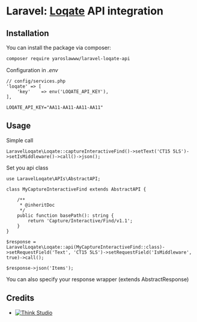 # Laravel: [Loqate](https://www.loqate.com/) API integration

## Installation

You can install the package via composer:

```bash
composer require yaroslawww/laravel-loqate-api
```

Configuration in *.env*
```
// config/services.php
'loqate' => [
    'key'    => env('LOQATE_API_KEY'),
],
```
```dotenv
LOQATE_API_KEY="AA11-AA11-AA11-AA11"
```

## Usage

Simple call

```injectablephp
LaravelLoqate\Loqate::captureInteractiveFind()->setText('CT15 5LS')->setIsMiddleware()->call()->json();
```

Set you api class

```injectablephp
use LaravelLoqate\APIs\AbstractAPI;

class MyCaptureInteractiveFind extends AbstractAPI {

    /**
     * @inheritDoc
     */
    public function basePath(): string {
        return 'Capture/Interactive/Find/v1.1';
    }
}

$response = LaravelLoqate\Loqate::api(MyCaptureInteractiveFind::class)->setRequestField('Text', 'CT15 5LS')->setRequestField('IsMiddleware', true)->call();

$response->json('Items');
```

You can also specify your response wrapper (extends AbstractResponse)

## Credits

- [![Think Studio](https://yaroslawww.github.io/images/sponsors/packages/logo-think-studio.png)](https://think.studio/)
